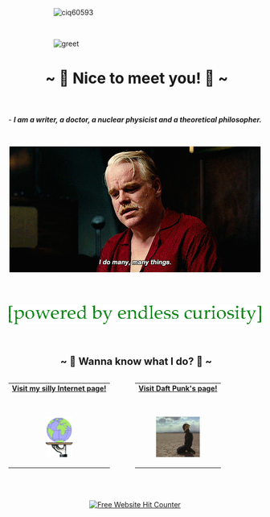 &emsp; &emsp; &emsp; &emsp; &emsp;  ![ciq60593](https://github.com/TankEngine-ish/TankEngine-ish/assets/131184681/0d012ea0-b2b6-44ff-b1be-2ec4d232394e)

<br />

&emsp; &emsp; &emsp; &emsp; &emsp; ![greet](https://github.com/TankEngine-ish/TankEngine-ish/assets/131184681/41030361-5ccb-4c7f-b076-5280e7797da5)


<h2 align="center" style="font-size: 30px"> ~ 📇 Nice to meet you! 📇 ~</h2>
<br />

<p align="center">
- <i><b> I am a writer, a doctor, a nuclear physicist and a theoretical philosopher.</i></b>
</p>
<br />

<p align="center">
  <img src="hoffman.gif" alt="animated" />
</p>
<br />
<br />

<p align="center">
  <img src="txtt.gif" alt="animated" />
</p>




<br />

<h2 align="center" style="font-size: 20px"> ~ 📝 Wanna know what I do? 📝 ~</h2>

<div style="display: flex; justify-content: center;">
  <table>
    <tr>
      <td align="center">
        <a href="https://google.com">
          <strong>Visit my silly Internet page!</strong>
          <br />
          <br />
          <br />
          <p>
            <img alt="Globe" height="80" src="globe.gif">
          </a>
        </p>
      </td>
    </tr>
  </table>
  <!-- Add your Daft Punk gif here -->
  <table>
    <tr>
      <td align="center">
        <a href="https://daftpunk.com">
          <strong>Visit Daft Punk's page!</strong>
          <br />
          <br />
          <br />
          <p>
            <img alt="Daft Punk" height="80" src="daftpunk.gif">
          </a>
        </p>
      </td>
    </tr>
  </table>
</div>

<!-- Counter goes here -->
<div style="display: flex; justify-content: center; margin-top: 50px;">
  <a href='https://www.free-website-hit-counter.com'>
    <img src='https://www.free-website-hit-counter.com/c.php?d=9&id=157178&s=16' border='0' alt='Free Website Hit Counter'>
  </a>
</div>

